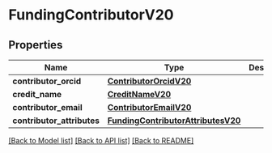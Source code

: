 # FundingContributorV20

## Properties
Name | Type | Description | Notes
------------ | ------------- | ------------- | -------------
**contributor_orcid** | [**ContributorOrcidV20**](ContributorOrcidV20.md) |  | [optional] 
**credit_name** | [**CreditNameV20**](CreditNameV20.md) |  | [optional] 
**contributor_email** | [**ContributorEmailV20**](ContributorEmailV20.md) |  | [optional] 
**contributor_attributes** | [**FundingContributorAttributesV20**](FundingContributorAttributesV20.md) |  | [optional] 

[[Back to Model list]](../README.md#documentation-for-models) [[Back to API list]](../README.md#documentation-for-api-endpoints) [[Back to README]](../README.md)


